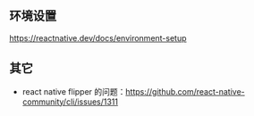 ## 环境设置

https://reactnative.dev/docs/environment-setup

## 其它

- react native flipper 的问题：https://github.com/react-native-community/cli/issues/1311
